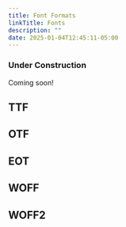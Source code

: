 ```yaml
---
title: Font Formats
linkTitle: Fonts
description: ""
date: 2025-01-04T12:45:11-05:00
---
```


### Under Construction

Coming soon!

## TTF

## OTF

## EOT

## WOFF

## WOFF2
